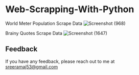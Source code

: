 # Web-Scrapping-With-Python

World Meter Population Scrape Data
![Screenshot (968)](https://user-images.githubusercontent.com/25906435/127070464-4c9efd91-b135-44ee-b13f-b1b1ad61a22f.png)

Brainy Quotes Scrape Data
![Screenshot (1647)](https://user-images.githubusercontent.com/25906435/151855474-04f8c011-ea7c-4786-9e8e-2576a1269ca6.png)


## Feedback

If you have any feedback, please reach out to me at sreeramaj53@gmail.com
